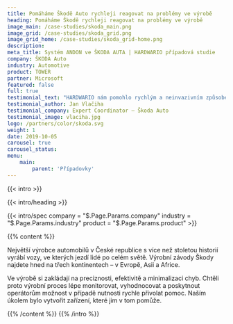```yaml
---
title: Pomáháme Škodě Auto rychleji reagovat na problémy ve výrobě
heading: Pomáháme Škodě rychleji reagovat na problémy ve výrobě
image_main: /case-studies/skoda_main.png
image_grid: /case-studies/skoda_grid.png
image_grid_home: /case-studies/skoda_grid-home.png
description:
meta_title: Systém ANDON ve ŠKODA AUTA | HARDWARIO případová studie
company: ŠKODA Auto
industry: Automotive
product: TOWER
partner: Microsoft
featured: false
full: true
testimonial_text: "HARDWARIO nám pomohlo rychlým a neinvazivním způsobem zavést do výroby řešení, díky kterému sledujeme aktuální stav linky a snadno kontrolujeme, zda některý operátor potřebuje pomoc."
testimonial_author: Jan Vlačiha
testimonial_company: Expert Coordinator – Škoda Auto
testimonial_image: vlaciha.jpg
logo: /partners/color/skoda.svg
weight: 1
date: 2019-10-05
carousel: true
carousel_status: 
menu:
    main:
        parent: 'Případovky'
---
```


{{< intro >}}

{{< intro/heading >}}

{{< intro/spec company = "$.Page.Params.company" industry = "$.Page.Params.industry" product = "$.Page.Params.product" >}}

{{% content %}}

Největší výrobce automobilů v České republice s více než stoletou historií vyrábí vozy, ve kterých jezdí lidé po celém světě. Výrobní závody Škody najdete hned na třech kontinentech – v Evropě, Asii a Africe. 

Ve výrobě si zakládají na preciznosti, efektivitě a minimalizaci chyb. Chtěli proto výrobní proces lépe monitorovat, vyhodnocovat a poskytnout operátorům možnost v případě nutnosti rychle přivolat pomoc. Naším úkolem bylo vytvořit zařízení, které jim v tom pomůže.

{{% /content %}}
{{% /intro %}}
